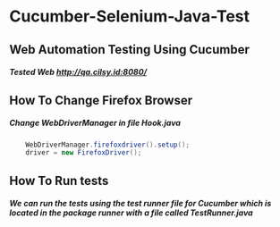 # Cucumber-Selenium-Java-Test

## Web Automation Testing Using Cucumber

##### Tested Web http://qa.cilsy.id:8080/

## How To Change Firefox Browser
##### Change WebDriverManager in file Hook.java

```java 
    WebDriverManager.firefoxdriver().setup();
    driver = new FirefoxDriver();
```

## How To Run tests
##### We can run the tests using the test runner file for Cucumber which is located in the package runner with a file called TestRunner.java
